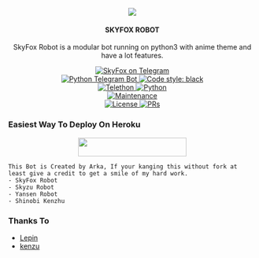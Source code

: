 <p align="center">
  <img src="https://telegra.ph/file/281fbf2e19c36b34d4f40.jpg">
</p>

<h4><p align="center"> SKYFOX ROBOT </p></h4>

<p align="center">SkyFox Robot is a modular bot running on python3 with anime theme and have a lot features.</p>

<p align="center">
<a href="https://t.me/SkyFoxybot"> <img src="https://img.shields.io/badge/SkyFox-Robot-blue?&logo=telegram" alt="SkyFox on Telegram" /> </a><br>
<a href="https://python-telegram-bot.org"> <img src="https://img.shields.io/badge/PTB-13.8.1-white?&style=flat-round&logo=github" alt="Python Telegram Bot" /> </a>
<a href="https://github.com/psf/black"><img alt="Code style: black" src="https://img.shields.io/badge/code%20style-black-000000.svg"></a><br>
<a href="https://docs.telethon.dev"> <img src="https://img.shields.io/badge/Telethon-1.23.0-red?&style=flat-round&logo=github" alt="Telethon" /> </a>
<a href="https://docs.python.org"> <img src="https://img.shields.io/badge/Python-3.9.7-purple?&style=flat-round&logo=python" alt="Python" /> </a><br>
<a href="https://GitHub.com/arkadiaz/SkyFox-Robot"> <img src="https://img.shields.io/badge/Maintained-Yes-yellow.svg" alt="Maintenance" /> </a><br>
<a href="https://github.com/arkadiaz/SkyFox-Robot/blob/main/LICENSE"> <img src="https://img.shields.io/badge/License-GPLv3-blue.svg" alt="License" /> </a>
<a href="https://makeapullrequest.com"> <img src="https://img.shields.io/badge/PRs-Welcome-blue.svg?style=flat-round" alt="PRs" /> </a>
</p>

### Easiest Way To Deploy On Heroku 

<p align="center"><a href="https://heroku.com/deploy?template=https://github.com/arkadiaz/SkyFox-Robot"> <img src="https://img.shields.io/badge/Deploy%20To%20Heroku-blue?style=for-the-badge&logo=heroku" width="220" height="38.45"/></a></p>

```
This Bot is Created by Arka, If your kanging this without fork at least give a credit to get a smile of my hard work. 
- SkyFox Robot
- Skyzu Robot
- Yansen Robot
- Shinobi Kenzhu
```
### Thanks To
*   [Lepin](https://github.com/Yansensad)
*   [kenzu](https://github.com/kenzuuu)
